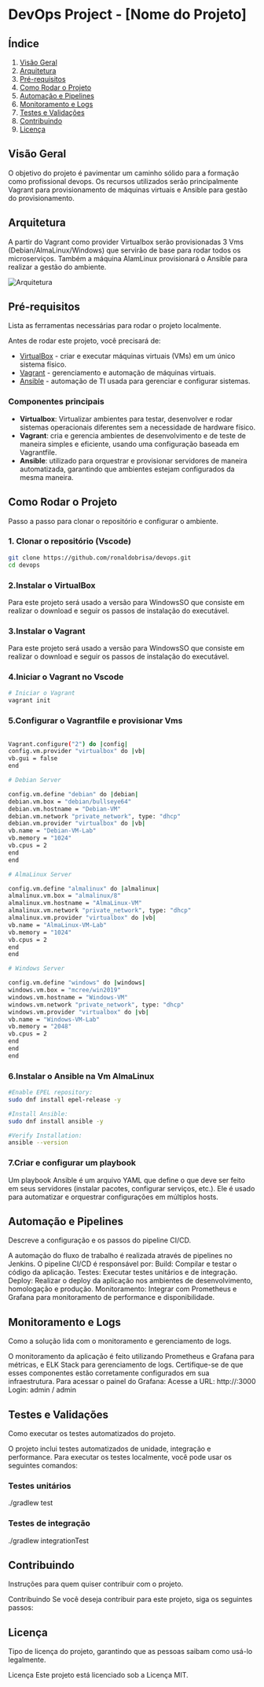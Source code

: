 # DevOps Project - [Nome do Projeto]

## Índice

1. [Visão Geral](#visão-geral)
2. [Arquitetura](#arquitetura)
3. [Pré-requisitos](#pré-requisitos)
4. [Como Rodar o Projeto](#como-rodar-o-projeto)
5. [Automação e Pipelines](#automação-e-pipelines)
6. [Monitoramento e Logs](#monitoramento-e-logs)
7. [Testes e Validações](#testes-e-validações)
8. [Contribuindo](#contribuindo)
9. [Licença](#licença)

## Visão Geral 
O objetivo do projeto é pavimentar um caminho sólido para a formação como profissional devops.
Os recursos utilizados serão principalmente Vagrant para provisionamento de máquinas virtuais e Ansible para gestão do provisionamento.

## Arquitetura 
A partir do Vagrant como provider Virtualbox serão provisionadas 3 Vms (Debian/AlmaLinux/Windows) que servirão de base para rodar todos os microserviços. Também a máquina AlamLinux provisionará o Ansible para realizar a gestão do ambiente. 

![Arquitetura](imagens/arquitetura.png)

## Pré-requisitos
Lista as ferramentas necessárias para rodar o projeto localmente.

Antes de rodar este projeto, você precisará de:
- [VirtualBox](https://www.virtualbox.org/wiki/Documentation) - criar e executar máquinas virtuais (VMs) em um único sistema físico.
- [Vagrant](https://www.vagrantup.com/docs) - gerenciamento e automação de máquinas virtuais.
- [Ansible](https://docs.ansible.com/ansible/latest/index.html) - automação de TI usada para gerenciar e configurar sistemas.

### Componentes principais

- **Virtualbox**: Virtualizar ambientes para testar, desenvolver e rodar sistemas operacionais diferentes sem a necessidade de hardware físico.
- **Vagrant**: cria e gerencia ambientes de desenvolvimento e de teste de maneira simples e eficiente, usando uma configuração baseada em Vagrantfile.
- **Ansible**: utilizado para orquestrar e provisionar servidores de maneira automatizada, garantindo que ambientes estejam configurados da mesma maneira.

## Como Rodar o Projeto
Passo a passo para clonar o repositório e configurar o ambiente.

### 1. Clonar o repositório (Vscode)
```bash
git clone https://github.com/ronaldobrisa/devops.git
cd devops
```
### 2.Instalar o VirtualBox 
Para este projeto será usado a versão para WindowsSO que consiste em realizar o download e seguir os passos de instalação do executável.

### 3.Instalar o Vagrant
Para este projeto será usado a versão para WindowsSO que consiste em realizar o download e seguir os passos de instalação do executável.

### 4.Iniciar o Vagrant no Vscode


```bash
# Iniciar o Vagrant
vagrant init
```

### 5.Configurar o Vagrantfile e provisionar Vms

```bash

Vagrant.configure("2") do |config|
config.vm.provider "virtualbox" do |vb|
vb.gui = false
end

# Debian Server

config.vm.define "debian" do |debian|
debian.vm.box = "debian/bullseye64"
debian.vm.hostname = "Debian-VM"
debian.vm.network "private_network", type: "dhcp"
debian.vm.provider "virtualbox" do |vb|
vb.name = "Debian-VM-Lab"
vb.memory = "1024"
vb.cpus = 2
end
end

# AlmaLinux Server

config.vm.define "almalinux" do |almalinux|
almalinux.vm.box = "almalinux/8"
almalinux.vm.hostname = "AlmaLinux-VM"
almalinux.vm.network "private_network", type: "dhcp"
almalinux.vm.provider "virtualbox" do |vb|
vb.name = "AlmaLinux-VM-Lab"
vb.memory = "1024"
vb.cpus = 2
end
end

# Windows Server

config.vm.define "windows" do |windows|
windows.vm.box = "mcree/win2019"
windows.vm.hostname = "Windows-VM"
windows.vm.network "private_network", type: "dhcp"
windows.vm.provider "virtualbox" do |vb|
vb.name = "Windows-VM-Lab"
vb.memory = "2048"
vb.cpus = 2
end
end
end
```

### 6.Instalar o Ansible na Vm AlmaLinux

```bash
#Enable EPEL repository:
sudo dnf install epel-release -y

#Install Ansible:
sudo dnf install ansible -y

#Verify Installation:
ansible --version
```

### 7.Criar e configurar um playbook
Um playbook Ansible é um arquivo YAML que define o que deve ser feito em seus servidores (instalar pacotes, configurar serviços, etc.). Ele é usado para automatizar e orquestrar configurações em múltiplos hosts.



## Automação e Pipelines
Descreve a configuração e os passos do pipeline CI/CD.

A automação do fluxo de trabalho é realizada através de pipelines no Jenkins. O pipeline CI/CD é responsável por:
Build: Compilar e testar o código da aplicação.
Testes: Executar testes unitários e de integração.
Deploy: Realizar o deploy da aplicação nos ambientes de desenvolvimento, homologação e produção.
Monitoramento: Integrar com Prometheus e Grafana para monitoramento de performance e disponibilidade.

## Monitoramento e Logs
Como a solução lida com o monitoramento e gerenciamento de logs.

O monitoramento da aplicação é feito utilizando Prometheus e Grafana para métricas, e ELK Stack para gerenciamento de logs. Certifique-se de que esses componentes estão corretamente configurados em sua infraestrutura.
Para acessar o painel do Grafana:
Acesse a URL: http://<IP-do-servidor>:3000
Login: admin / admin

## Testes e Validações
Como executar os testes automatizados do projeto.

O projeto inclui testes automatizados de unidade, integração e performance. Para executar os testes localmente, você pode usar os seguintes comandos:

### Testes unitários
./gradlew test

### Testes de integração
./gradlew integrationTest

## Contribuindo
Instruções para quem quiser contribuir com o projeto.

Contribuindo
Se você deseja contribuir para este projeto, siga os seguintes passos:

## Licença
Tipo de licença do projeto, garantindo que as pessoas saibam como usá-lo legalmente.

Licença
Este projeto está licenciado sob a Licença MIT.